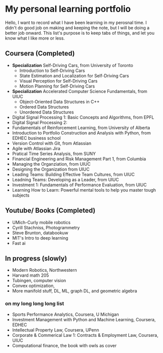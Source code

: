# My personal learning portfolio
 Hello, I want to record what I have been learning in my perosnal time. I didn't do good job on making and keeping the note, but I will be doing a better job onward. This list's purpose is to keep tabs of things, and let you know what I like more or less. 
 
## Coursera (Completed)
- **Specialization** Self-Driving Cars, from University of Toronto
    - Introduction to Self-Driving Cars
    - State Estimation and Localization for Self-Driving Cars
    - Visual Perception for Self-Driving Cars
    - Motion Planning for Self-Driving Cars
- **Specialization** Accelerated Computer Science Fundamentals, from UIUC
    - Object-Oriented Data Structures in C++
    - Ordered Data Structures
    - Unordered Data Structures
- Digital Signal Processing 1: Basic Concepts and Algorithms, from EPFL
- Digital Signal Processing 2: 
- Fundamentals of Reinforcement Learning, from University of Alberta
- Introduction to Portfolio Construction and Analysis with Python, from EDHEC business school 
- Version Control with Git, from Atlassian
- Agile with Atlassian Jira
- Pratical Time Series Analysis, from SUNY
- Financial Engineering and Risk Management Part 1, from Columbia
- Managing the Organziation, from UIUC
- Designing the Organization from UIUC
- Leading Teams: Building Effective Team Cultures, from UIUC
- Leadning Teams: Developing as a Leader, from UIUC
- Investment 1: Fundamentals of Performance Evaluation, from UIUC
- Learning How to Learn: Powerful mental tools to help you master tough subjects

## Youtube/ Books (Completed)
- UMich-Curly mobile robotics
- Cyrill Stachniss, Photogrammetry
- Steve Brunton, databookuw
- MIT's Intro to deep learning
- Fast ai 

## In progress (slowly) 
- Modern Robotics, Northwestern
- Harvard math 205
- Tubingen, computer vision
- Convex optimization,
- More manifold stuff, DL, ML, graph DL, and geometric algebra

### on my long long long list
- Sports Performance Analytics, Coursera, U Michigan
- Investment Management with Python and Machine Learning, Coursera, EDHEC
- Intellectual Property Law, Coursera, UPenn
- Corporate & Commerical Law 1: Contracts & Employment Law, Coursera, UIUC
- Computational finance, the book with owls as cover

